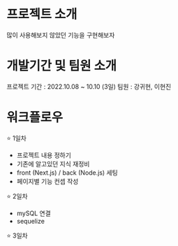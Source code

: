 # 프로젝트 소개
많이 사용해보지 않았던 기능을 구현해보자

# 개발기간 및 팀원 소개
프로젝트 기간 : 2022.10.08 ~ 10.10 (3일)
팀원 : 강귀현, 이현진


# 워크플로우
⭐️ 1일차
- 프로젝트 내용 정하기
- 기존에 알고있던 지식 재정비
- front (Next.js) / back (Node.js) 세팅
- 페이지별 기능 컨셉 작성

⭐️ 2일차
- mySQL 연결
- sequelize 

⭐️ 3일차
